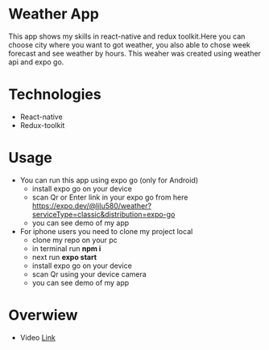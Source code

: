# Weather App
This app shows my skills in react-native and redux toolkit.Here you can choose city where you want to got weather, you also able to chose week forecast and see weather by hours.
This weaher was created using weather api and expo go.
# Technologies
- React-native
- Redux-toolkit
# Usage
- You can run this app using expo go (only for Android)
  * install expo go on your device
  * scan Qr or Enter link in your expo go from here https://expo.dev/@lilu580/weather?serviceType=classic&distribution=expo-go
  * you can see demo of my app
- For iphone users you need to clone my project local
  * clone my repo on your pc
  * in terminal run **npm i**
  * next run **expo start** 
  * install expo go on your device
  * scan Qr using your device camera
  * you can see demo of my app
# Overwiew
- Video [Link](https://vimeo.com/834027502?share=copy)

